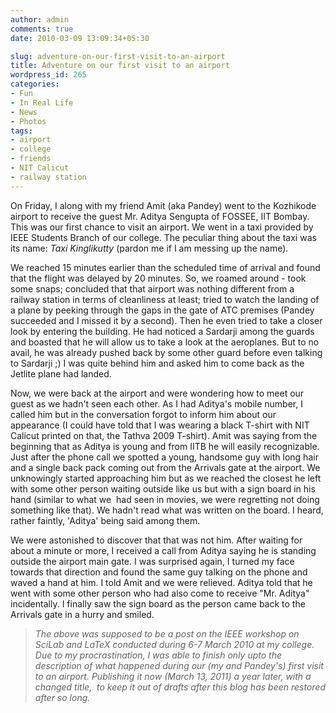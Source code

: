 ```yaml
---
author: admin
comments: true
date: 2010-03-09 13:09:34+05:30

slug: adventure-on-our-first-visit-to-an-airport
title: Adventure on our first visit to an airport
wordpress_id: 265
categories:
- Fun
- In Real Life
- News
- Photos
tags:
- airport
- college
- friends
- NIT Calicut
- railway station
---
```


On Friday, I along with my friend Amit (aka Pandey) went to the Kozhikode airport to receive the guest Mr. Aditya Sengupta of FOSSEE, IIT Bombay. This was our first chance to visit an airport. We went in a taxi provided by IEEE Students Branch of our college. The peculiar thing about the taxi was its name: _Taxi Kinglikutty_ (pardon me if I am messing up the name).

We reached 15 minutes earlier than the scheduled time of arrival and found that the flight was delayed by 20 minutes. So, we roamed around - took some snaps; concluded that that airport was nothing different from a railway station in terms of cleanliness at least; tried to watch the landing of a plane by peeking through the gaps in the gate of ATC premises (Pandey succeeded and I missed it by a second). Then he even tried to take a closer look by entering the building. He had noticed a Sardarji among the guards and boasted that he will allow us to take a look at the aeroplanes. But to no avail, he was already pushed back by some other guard before even talking to Sardarji ;) I was quite behind him and asked him to come back as the Jetlite plane had landed.

Now, we were back at the airport and were wondering how to meet our guest as we hadn't seen each other. As I had Aditya's mobile number, I called him but in the conversation forgot to inform him about our appearance (I could have told that I was wearing a black T-shirt with NIT Calicut printed on that, the Tathva 2009 T-shirt). Amit was saying from the beginning that as Aditya is young and from IITB he will easily recognizable. Just after the phone call we spotted a young, handsome guy with long hair and a single back pack coming out from the Arrivals gate at the airport. We unknowingly started approaching him but as we reached the closest he left with some other person waiting outside like us but with a sign board in his hand (similar to what we  had seen in movies, we were regretting not doing something like that). We hadn't read what was written on the board. I heard, rather faintly, 'Aditya' being said among them.

We were astonished to discover that that was not him. After waiting for about a minute or more, I received a call from Aditya saying he is standing outside the airport main gate. I was surprised again, I turned my face towards that direction and found the same guy talking on the phone and waved a hand at him. I told Amit and we were relieved. Aditya told that he went with some other person who had also come to receive "Mr. Aditya" incidentally. I finally saw the sign board as the person came back to the Arrivals gate in a hurry and smiled.


> _The above was supposed to be a post on the IEEE workshop on SciLab and LaTeX conducted during 6-7 March 2010 at my college. Due to my procrastination, I was able to finish only upto the description of what happened during our (my and Pandey's) first visit to an airport. Publishing it now (March 13, 2011) a year later, with a changed title,  to keep it out of drafts after this blog has been restored after so long._
